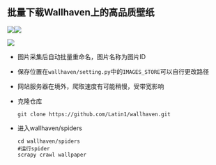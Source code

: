 ## 		                                                        批量下载Wallhaven上的高品质壁纸	



![](https://forthebadge.com/images/badges/built-with-love.svg)![](https://forthebadge.com/images/badges/made-with-python.svg)





![](https://i.loli.net/2018/03/08/5aa154476ec86.jpg)



- 图片采集后自动批量重命名，图片名称为图片ID

- 保存位置在`wallhaven/setting.py`中的`IMAGES_STORE`可以自行更改路径

- 网站服务器在境外，爬取速度有可能稍慢，受带宽影响

- 克隆仓库

  ```
  git clone https://github.com/Latin1/wallhaven.git
  ```

- 进入wallhaven/spiders

  ```
  cd wallhaven/spiders
  #运行spider
  scrapy crawl wallpaper
  ```
